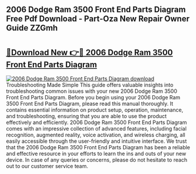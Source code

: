 ## 2006 Dodge Ram 3500 Front End Parts Diagram Free Pdf Download - Part-Oza New Repair Owner Guide ZZGmh

# <h2><a href="http://dfn7n5y.blite.top/?on=2006+Dodge+Ram+3500+Front+End+Parts+Diagram">🔗Download New 👉🔴 2006 Dodge Ram 3500 Front End Parts Diagram</a></h2>

[![2006 Dodge Ram 3500 Front End Parts Diagram download](https://i.imgur.com/lujVjoI.png)](http://dfn7n5y.blite.top/?on=2006+Dodge+Ram+3500+Front+End+Parts+Diagram)
Troubleshooting Made Simple This guide offers valuable insights into troubleshooting common issues with your new 2006 Dodge Ram 3500 Front End Parts Diagram. Before you begin using your 2006 Dodge Ram 3500 Front End Parts Diagram, please read this manual thoroughly. It contains essential information on product setup, operation, maintenance, and troubleshooting, ensuring that you are able to use the product effectively and efficiently. 2006 Dodge Ram 3500 Front End Parts Diagram comes with an impressive collection of advanced features, including facial recognition, augmented reality, voice activation, and wireless charging, all easily accessible through the user-friendly and intuitive interface. We trust that the 2006 Dodge Ram 3500 Front End Parts Diagram has been a reliable and effective resource in your efforts to learn the ins and outs of your new device. In case of any queries or concerns, please do not hesitate to reach out to our customer service team.

